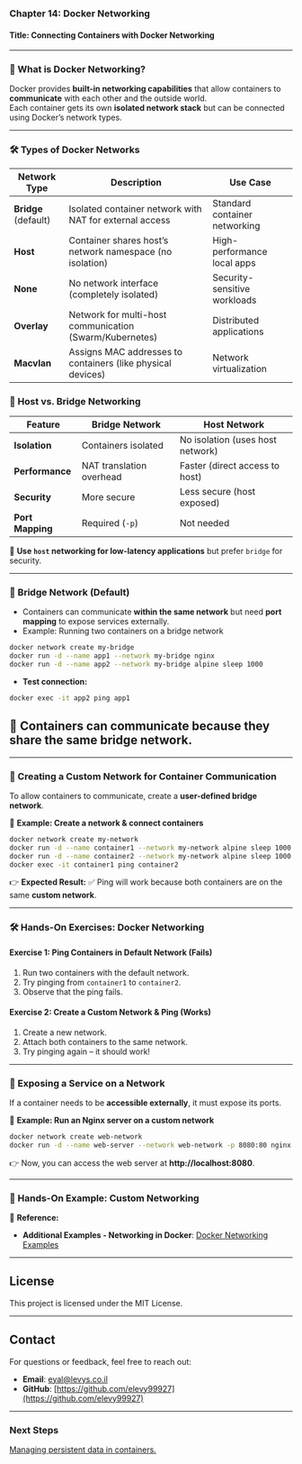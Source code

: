 ### **Chapter 14: Docker Networking**  
#### **Title: Connecting Containers with Docker Networking**  
---

### **🔹 What is Docker Networking?**  
Docker provides **built-in networking capabilities** that allow containers to **communicate** with each other and the outside world.  
Each container gets its own **isolated network stack** but can be connected using Docker’s network types.  

---
### **🛠 Types of Docker Networks**  

| Network Type | Description | Use Case |
|-------------|------------|----------|
| **Bridge** (default) | Isolated container network with NAT for external access | Standard container networking |
| **Host** | Container shares host’s network namespace (no isolation) | High-performance local apps |
| **None** | No network interface (completely isolated) | Security-sensitive workloads |
| **Overlay** | Network for multi-host communication (Swarm/Kubernetes) | Distributed applications |
| **Macvlan** | Assigns MAC addresses to containers (like physical devices) | Network virtualization |


### **🔹 Host vs. Bridge Networking**  

| Feature | Bridge Network | Host Network |
|---------|--------------|-------------|
| **Isolation** | Containers isolated | No isolation (uses host network) |
| **Performance** | NAT translation overhead | Faster (direct access to host) |
| **Security** | More secure | Less secure (host exposed) |
| **Port Mapping** | Required (`-p`) | Not needed |

📌 **Use `host` networking for low-latency applications** but prefer `bridge` for security.

---
### **🔹 Bridge Network (Default)**  
- Containers can communicate **within the same network** but need **port mapping** to expose services externally.  
- Example: Running two containers on a bridge network  
```sh
docker network create my-bridge
docker run -d --name app1 --network my-bridge nginx
docker run -d --name app2 --network my-bridge alpine sleep 1000
```
- **Test connection:**  
```sh
docker exec -it app2 ping app1
```
📌 Containers **can communicate** because they share the same bridge network.
---


---
### **🔹 Creating a Custom Network for Container Communication**  
To allow containers to communicate, create a **user-defined bridge network**.

📌 **Example: Create a network & connect containers**  
```sh
docker network create my-network
docker run -d --name container1 --network my-network alpine sleep 1000
docker run -d --name container2 --network my-network alpine sleep 1000
docker exec -it container1 ping container2
```
👉 **Expected Result:** ✅ Ping will work because both containers are on the same **custom network**.

---
### **🛠 Hands-On Exercises: Docker Networking**  
#### **Exercise 1: Ping Containers in Default Network (Fails)**
1. Run two containers with the default network.  
2. Try pinging from `container1` to `container2`.  
3. Observe that the ping fails.  

#### **Exercise 2: Create a Custom Network & Ping (Works)**
1. Create a new network.  
2. Attach both containers to the same network.  
3. Try pinging again – it should work!  

---

### **🔹 Exposing a Service on a Network**  
If a container needs to be **accessible externally**, it must expose its ports.

📌 **Example: Run an Nginx server on a custom network**  
```sh
docker network create web-network
docker run -d --name web-server --network web-network -p 8080:80 nginx
```
👉 Now, you can access the web server at **http://localhost:8080**.

---
### **🔹 Hands-On Example: Custom Networking**  
🔹 **Reference:**  
- **Additional Examples - Networking in Docker**: [Docker Networking Examples](https://github.com/elevy99927/docker/blob/main/02-networking/Medium-Level-Networking.md)  

---

## License
This project is licensed under the MIT License.

---
## **Contact**
For questions or feedback, feel free to reach out:
- **Email**: eyal@levys.co.il
- **GitHub**: [https://github.com/elevy99927](https://github.com/elevy99927)

---
### **Next Steps**
<A href="./Chapter-15.md">
Managing persistent data in containers.  

</A>
